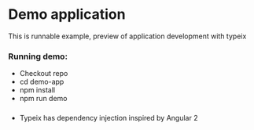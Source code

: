 # Demo application
This is runnable example, preview of application development with typeix

### Running demo:
* Checkout repo
* cd demo-app
* npm install
* npm run demo

###
* Typeix has dependency injection inspired by Angular 2
